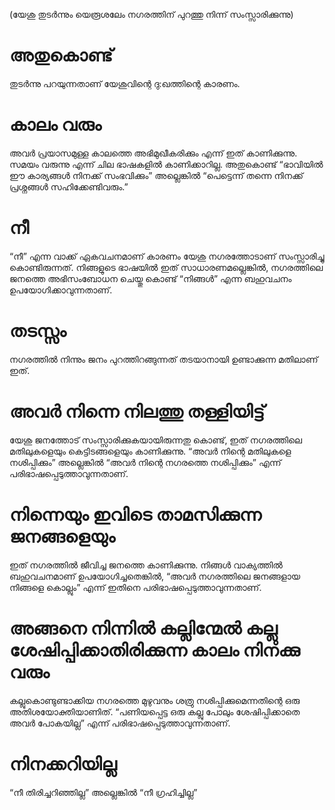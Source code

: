 (യേശു തുടർന്നും യെരൂശലേം നഗരത്തിന് പുറത്തു നിന്ന് സംസ്സാരിക്കുന്നു)
# അതുകൊണ്ട്
തുടർന്നു പറയുന്നതാണ് യേശുവിന്റെ ദു:ഖത്തിന്റെ കാരണം. 
# കാലം വരും
അവർ പ്രയാസമുള്ള കാലത്തെ അഭിമുഖീകരിക്കും എന്ന് ഇത് കാണിക്കുന്നു. സമയം വരുന്നു എന്ന് ചില ഭാഷകളിൽ കാണിക്കാറില്ല. അതുകൊണ്ട് “ഭാവിയിൽ ഈ കാര്യങ്ങൾ നിനക്ക് സംഭവിക്കും” അല്ലെങ്കിൽ “പെട്ടെന്ന് തന്നെ നിനക്ക് പ്രശ്നങ്ങൾ സഹിക്കേണ്ടിവരും.” 
# നീ
“നീ” എന്ന വാക്ക് ഏകവചനമാണ് കാരണം യേശു നഗരത്തോടാണ് സംസ്സാരിച്ചു കൊണ്ടിരുന്നത്. നിങ്ങളുടെ ഭാഷയിൽ ഇത് സാധാരണമല്ലെങ്കിൽ, നഗരത്തിലെ ജനത്തെ അഭിസംബോധന ചെയ്തു കൊണ്ട് “നിങ്ങൾ” എന്ന ബഹുവചനം ഉപയോഗിക്കാവുന്നതാണ്.  
# തടസ്സം
നഗരത്തിൽ നിന്നും ജനം പുറത്തിറങ്ങുന്നത് തടയാനായി ഉണ്ടാക്കുന്ന മതിലാണ് ഇത്.
# അവർ നിന്നെ നിലത്തു തള്ളിയിട്ട്
യേശു ജനത്തോട് സംസ്സാരിക്കുകയായിരുന്നതു കൊണ്ട്, ഇത് നഗരത്തിലെ മതിലുകളെയും കെട്ടിടങ്ങളെയും കാണിക്കുന്നു. “അവർ നിന്റെ മതിലുകളെ നശിപ്പിക്കും” അല്ലെങ്കിൽ “അവർ നിന്റെ നഗരത്തെ നശിപ്പിക്കും” എന്ന് പരിഭാഷപ്പെടുത്താവുന്നതാണ്.
# നിന്നെയും ഇവിടെ താമസിക്കുന്ന ജനങ്ങളെയും
ഇത് നഗരത്തിൽ ജീവിച്ച ജനത്തെ കാണിക്കുന്നു. നിങ്ങൾ വാക്യത്തിൽ ബഹുവചനമാണ് ഉപയോഗിച്ചതെങ്കിൽ, “അവർ നഗരത്തിലെ ജനങ്ങളായ നിങ്ങളെ കൊല്ലും” എന്ന് ഇതിനെ പരിഭാഷപ്പെടുത്താവുന്നതാണ്.
# അങ്ങനെ നിന്നിൽ കല്ലിന്മേൽ കല്ലു ശേഷിപ്പിക്കാതിരിക്കുന്ന കാലം നിനക്കു വരും
കല്ലുകൊണ്ടുണ്ടാക്കിയ നഗരത്തെ മുഴുവനും ശത്രു നശിപ്പിക്കുമെന്നതിന്റെ ഒരു അതിശയോക്തിയാണിത്. “പണിയപ്പെട്ട ഒരു കല്ലു പോലും ശേഷിപ്പിക്കാതെ അവർ പോകയില്ല” എന്ന് പരിഭാഷപ്പെടുത്താവുന്നതാണ്.
# നിനക്കറിയില്ല
“നീ തിരിച്ചറിഞ്ഞില്ല” അല്ലെങ്കിൽ “നീ ഗ്രഹിച്ചില്ല”

